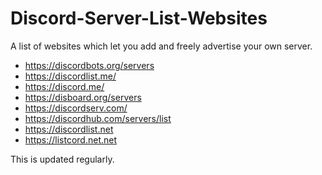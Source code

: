 # Discord-Server-List-Websites
A list of websites which let you add and freely advertise your own server.

- https://discordbots.org/servers
- https://discordlist.me/
- https://discord.me/
- https://disboard.org/servers
- https://discordserv.com/
- https://discordhub.com/servers/list
- https://discordlist.net
- https://listcord.net.net

This is updated regularly.
